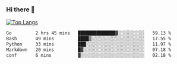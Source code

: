 ### Hi there 👋

<!--
**3Xpl0it3r/3Xpl0it3r** is a ✨ _special_ ✨ repository because its `README.md` (this file) appears on your GitHub profile.

Here are some ideas to get you started:

- 🔭 I’m currently working on ...
- 🌱 I’m currently learning ...
- 👯 I’m looking to collaborate on ...
- 🤔 I’m looking for help with ...
- 💬 Ask me about ...
- 📫 How to reach me: ...
- 😄 Pronouns: ...
- ⚡ Fun fact: ...
-->


[![Top Langs](https://github-readme-stats.vercel.app/api/top-langs/?username=3Xpl0it3r&layout=compact)](https://github.com/3Xpl0it3r/3Xpl0it3r)

<!--START_SECTION:waka-->

```txt
Go         2 hrs 45 mins   ██████████████▓░░░░░░░░░░   59.13 %
Bash       49 mins         ████▒░░░░░░░░░░░░░░░░░░░░   17.55 %
Python     33 mins         ███░░░░░░░░░░░░░░░░░░░░░░   11.97 %
Markdown   20 mins         █▓░░░░░░░░░░░░░░░░░░░░░░░   07.18 %
conf       6 mins          ▓░░░░░░░░░░░░░░░░░░░░░░░░   02.18 %
```

<!--END_SECTION:waka-->
